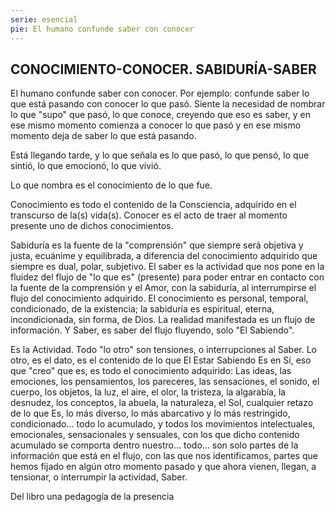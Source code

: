 ```yaml
---
serie: esencial
pie: El humano confunde saber con conocer
---
```


## CONOCIMIENTO-CONOCER. SABIDURÍA-SABER

El humano confunde saber con conocer. Por ejemplo: confunde saber lo que está pasando con conocer lo que pasó. Siente la necesidad de nombrar lo que "supo" que pasó, lo que conoce, creyendo que eso es saber, y en ese mismo momento comienza a conocer lo que pasó y en ese mismo momento deja de saber lo que está pasando.

Está llegando tarde, y lo que señala es lo que pasó, lo que pensó, lo que sintió, lo que emocionó, lo que vivió.

Lo que nombra es el conocimiento de lo que fue.

Conocimiento es todo el contenido de la Consciencia, adquirido en el transcurso de la(s) vida(s). Conocer es el acto de traer al momento presente uno de dichos conocimientos.

Sabiduría es la fuente de la "comprensión" que siempre será objetiva y justa, ecuánime y equilibrada, a diferencia del conocimiento adquirido que siempre es dual, polar, subjetivo. El saber es la actividad que nos pone en la fluidez del flujo de "lo que es" (presente) para poder entrar en contacto con la fuente de la comprensión y el Amor, con la sabiduría, al interrumpirse el flujo del conocimiento adquirido. El conocimiento es personal, temporal, condicionado, de la existencia; la sabiduría es espiritual, eterna, incondicionada, sin forma, de Dios.
La realidad manifestada es un flujo de información. Y Saber, es saber del flujo fluyendo, solo "El Sabiendo".

Es la Actividad. Todo "lo otro" son tensiones, o interrupciones al Saber. Lo otro, es el dato, es el contenido de lo que El Estar Sabiendo Es en Sí, eso que "creo" que es, es todo el conocimiento adquirido: Las ideas, las emociones, los pensamientos, los pareceres, las sensaciones, el sonido, el cuerpo, los objetos, la luz, el aire, el olor, la tristeza, la algarabía, la desnudez, los conceptos, la abuela, la naturaleza, el Sol, cualquier retazo de lo que Es, lo más diverso, lo más abarcativo y lo más restringido, condicionado… todo lo acumulado, y todos los movimientos intelectuales, emocionales, sensacionales y sensuales, con los que dicho contenido acumulado se comporta dentro nuestro… todo… son solo partes de la información que está en el flujo, con las que nos identificamos, partes que hemos fijado en algún otro momento pasado y que ahora vienen, llegan, a tensionar, o interrumpir la actividad, Saber.

Del libro una pedagogía de la presencia
